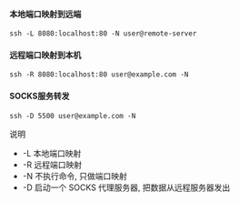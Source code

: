 #### 本地端口映射到远端
```shell
ssh -L 8080:localhost:80 -N user@remote-server
```

#### 远程端口映射到本机
```shell
ssh -R 8080:localhost:80 user@example.com -N
```

#### SOCKS服务转发
```shell
ssh -D 5500 user@example.com -N
```

说明
* -L 本地端口映射
* -R 远程端口映射
* -N 不执行命令, 只做端口映射
* -D 启动一个 SOCKS 代理服务器, 把数据从远程服务器发出
